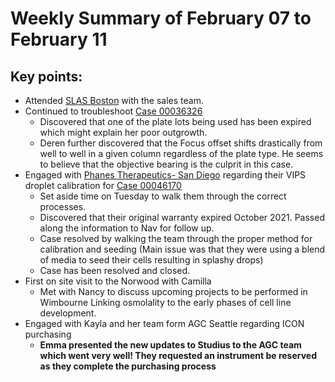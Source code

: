 # Weekly Summary of February 07 to February 11

## Key points:
- Attended [SLAS Boston](https://www.slas.org/events-calendar/slas2022-international-conference-and-exhibition/) with the sales team.
- Continued to troubleshoot [Case 00036326](https://advancedinstruments.lightning.force.com/lightning/r/Case/5004x00000CcpBfAAJ/view?ws=%2Flightning%2Fr%2FAccount%2F0014x00000sbdPzAAI%2Fview)
  - Discovered that one of the plate lots being used has been expired which might explain her poor outgrowth.
  - Deren further discovered that the Focus offset shifts drastically from well to well in a given column regardless of the plate type.  He seems to believe that the objective bearing is the culprit in this case.
- Engaged with [Phanes Therapeutics- San Diego](https://advancedinstruments.lightning.force.com/lightning/r/Account/0014x00000sbckgAAA/view) regarding their VIPS droplet calibration for [Case 00046170](https://advancedinstruments.lightning.force.com/lightning/r/Case/5004x00000Cg7eHAAR/view?ws=%2Flightning%2Fr%2FAccount%2F0014x00000sbckgAAA%2Fview)
  - Set aside time on Tuesday to walk them through the correct processes.
  - Discovered that their original warranty expired October 2021.  Passed along the information to Nav for follow up.
  - Case resolved by walking the team through the proper method for calibration and seeding (Main issue was that they were using a blend of media to seed their cells resulting in splashy drops)
  - Case has been resolved and closed.
- First on site visit to the Norwood with Camilla
  - Met with Nancy to discuss upcoming projects to be performed in Wimbourne Linking osmolality to the early phases of cell line development.
- Engaged with Kayla and her team form AGC Seattle regarding ICON purchasing
  - **Emma presented the new updates to Studius to the AGC team which went very well!  They requested an instrument be reserved as they complete the purchasing process**
